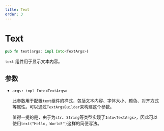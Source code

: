 ```yaml
---
title: Text
order: 3
---
```


# Text

```rust
pub fn text(args: impl Into<TextArgs>)
```

`text` 组件用于显示文本内容。

## 参数

- `args: impl Into<TextArgs>`

  此参数用于配置`text`组件的样式，包括文本内容、字体大小、颜色、对齐方式等属性。可以通过`TextArgsBuilder`来构建这个参数。

  值得一提的是，由于为`str`、`String`等类型实现了`Into<TextArgs>`，因此可以使用`text("Hello, World!")`这样的简便写法。
